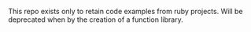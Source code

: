 This repo exists only to retain code examples from ruby projects.  Will be deprecated when by the creation of a function library.

